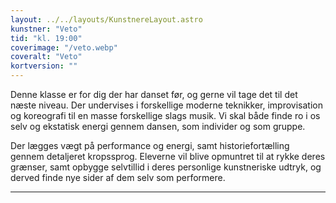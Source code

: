 ```yaml
---
layout: ../../layouts/KunstnereLayout.astro
kunstner: "Veto"
tid: "kl. 19:00"
coverimage: "/veto.webp"
coveralt: "Veto"
kortversion: ""
---
```


Denne klasse er for dig der har danset før, og gerne vil tage det til det næste niveau. Der undervises i forskellige moderne teknikker, improvisation og koreografi til en masse forskellige slags musik. Vi skal både finde ro i os selv og ekstatisk energi gennem dansen, som individer og som gruppe.

Der lægges vægt på performance og energi, samt historiefortælling gennem detaljeret kropssprog. Eleverne vil blive opmuntret til at rykke deres grænser, samt opbygge selvtillid i deres personlige kunstneriske udtryk, og derved finde nye sider af dem selv som performere.

---
